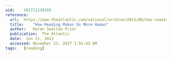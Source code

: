 ```yaml
---
uid:	201711130155
reference:
  url:	https://www.theatlantic.com/national/archive/2013/06/how-reading-makes-us-more-human/277079/
  title:	"How Reading Makes Us More Human"
  author:	Karen Swallow Prior
  publication:	The Atlantic
  date:	 Jun 21, 2013
  accessed:	November 13, 2017 1:55:43 AM
tags:	[reading]
---
```


